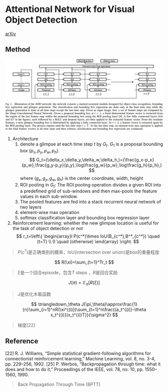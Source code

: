 # Attentional Network for Visual Object Detection
[arXiv](https://arxiv.org/abs/1702.01478)

## Method
![AOD](./.assets/AOD.jpg)
1. Architecture
     1. denote a glimpse at each time step $t$ by $G_t$. $G_1$ is a proposal bounding box $(p_x, p_y, p_w, p_h)$.
     $$
     G_t=(\delta_x,\delta_y,\delta_w,\delta_h,)=(\frac{g_x-p_x}{p_w},\frac{g_y-p_y}{p_y},\log\frac{g_w}{p_w},\log\frac{g_h}{p_h},)
     $$
     where $(g_x, g_y, g_w, g_h)$ is the center coordinate, width, height
     2. ROI pooling in $G_t$: The ROI pooling operation divides a given ROI into a predefined grid of sub-windows and then max-pools the feature values in each sub-window.
     3. The pooled features are fed into a stack recurrent neural network of two layers
     4. element-wise max operation
     5. softmax classification layer and bounding box regression layer
2. Reinforcement learning: whether the new glimpse location is useful for the task of object detection or not
$$
r_t=\left\{
\begin{array}l
P(c^*)\times IoU(B_{c^*},B^*_{c^*}) \quad (t=T)  \\
0 \quad (otherwise)
\end{array}
\right.
$$
> $P(c^*)$是正确类别的概率，IoU(intersection over union)是box的重叠程度

$$
R(\xi)=\sum_{t=1}^Tr_t
$$
> $\xi$是一个回合episode，包含$T$ steps ，$R$是回合奖励

$$
J(\pi)=\mathbb E_\pi[R(\xi)]
$$
> $J$是优化木匾函数

$$
\triangledown_\theta J(\pi_\theta)\approx\frac{1}{n}\sum_{i=1}^nR(\xi^{(i)})\sum_{t=1}^n\frac{(a_t^{(i)}-\theta x_t^{(i)})x_t^{(i)T}}{\sigma^2}
$$
> 梯度[22]

## Reference
[22] R. J. Williams, “Simple statistical gradient-following algorithms for connectionist reinforcement learning,” Machine Learning, vol. 8, no. 3-4, pp. 229–256, 1992.
[25] P. Werbos, “Backpropagation through time: what it does and how to do it,” Proceedings of the IEEE, vol. 78, no. 10, pp. 1550–1560, 1990.
> Back Propagation Through Time (BPTT)
